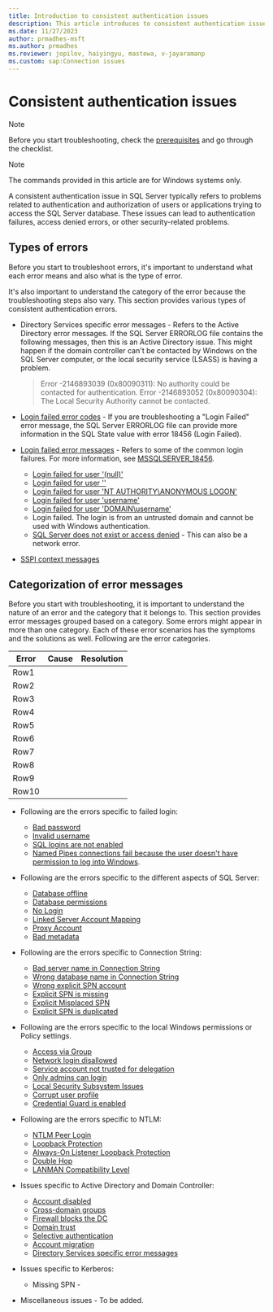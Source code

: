 ```yaml
---
title: Introduction to consistent authentication issues
description: This article introduces to consistent authentication issues, the types of error messages, and workarounds to troubleshoot various problems.
ms.date: 11/27/2023
author: prmadhes-msft
ms.author: prmadhes
ms.reviewer: jopilov, haiyingyu, mastewa, v-jayaramanp
ms.custom: sap:Connection issues
---
```


# Consistent authentication issues

> [!NOTE]
> Before you start troubleshooting, check the [prerequisites](../connect/resolve-connectivity-errors-checklist.md) and go through the checklist.

> [!NOTE]
> The commands provided in this article are for Windows systems only.

A consistent authentication issue in SQL Server typically refers to problems related to authentication and authorization of users or applications trying to access the SQL Server database. These issues can lead to authentication failures, access denied errors, or other security-related problems.

## Types of errors

Before you start to troubleshoot errors, it's important to understand what each error means and also what is the type of error.

It's also important to understand the category of the error because the troubleshooting steps also vary. This section provides various types of consistent authentication errors.

- Directory Services specific error messages - Refers to the Active Directory error messages. If the SQL Server ERRORLOG file contains the following messages, then this is an Active Directory issue. This might happen if the domain controller can't be contacted by Windows on the SQL Server computer, or the local security service (LSASS) is having a problem.

    > Error -2146893039 (0x80090311): No authority could be contacted for authentication.
    > Error -2146893052 (0x80090304): The Local Security Authority cannot be contacted.

- [Login failed error codes](/sql/relational-databases/errors-events/mssqlserver-18456-database-engine-error?view=sql-server-ver16&preserve-view=true#additional-error-information) - If you are troubleshooting a "Login Failed" error message, the SQL Server ERRORLOG file can provide more information in the SQL State value with error 18456 (Login Failed).

- [Login failed error messages](/sql/relational-databases/errors-events/mssqlserver-18456-database-engine-error?view=sql-server-ver16&preserve-view=true) - Refers to some of the common login failures. For more information, see [MSSQLSERVER_18456](/sql/relational-databases/errors-events/mssqlserver-18456-database-engine-error?view=sql-server-ver16&preserve-view=true).
  - [Login failed for user '(null)'](/sql/relational-databases/errors-events/mssqlserver-18456-database-engine-error?view=sql-server-ver16&preserve-view=true#login-failed-for-user-(null))
  - [Login failed for user ''](/sql/relational-databases/errors-events/mssqlserver-18456-database-engine-error)
  - [Login failed for user 'NT AUTHORITY\ANONYMOUS LOGON'](/sql/relational-databases/errors-events/mssqlserver-18456-database-engine-error)
  - [Login failed for user 'username'](/sql/relational-databases/errors-events/mssqlserver-18456-database-engine-error)
  - [Login failed for user 'DOMAIN\username'](/sql/relational-databases/errors-events/mssqlserver-18456-database-engine-error)
  - Login failed. The login is from an untrusted domain and cannot be used with Windows authentication.
  - [SQL Server does not exist or access denied](network-related-or-instance-specific-error-occurred-while-establishing-connection.md) - This can also be a network error.
- [SSPI context messages](/troubleshoot/sql/database-engine/connect/cannot-generate-sspi-context-error?branch=main)

## Categorization of error messages

Before you start with troubleshooting, it is important to understand the nature of an error and the category that it belongs to. This section provides error messages grouped based on a category. Some errors might appear in more than one category. Each of these error scenarios has the symptoms and the solutions as well. Following are the error categories.

|Error  |Cause  |Resolution  |
|---------|---------|---------|
|Row1     |         |         |
|Row2     |         |         |
|Row3     |         |         |
|Row4     |         |         |
|Row5     |         |         |
|Row6     |         |         |
|Row7     |         |         |
|Row8     |         |         |
|Row9     |         |         |
|Row10     |         |         |


- Following are the errors specific to failed login:
  - [Bad password](/sql/relational-databases/errors-events/mssqlserver-18456-database-engine-error)
  - [Invalid username](/sql/relational-databases/errors-events/mssqlserver-18456-database-engine-error)
  - [SQL logins are not enabled](/sql/relational-databases/errors-events/mssqlserver-18456-database-engine-error)
  - [Named Pipes connections fail because the user doesn't have permission to log into Windows](named-pipes-connection-fail-no-windows-permission.md).

- Following are the errors specific to the different aspects of SQL Server:
  - [Database offline](/sql/relational-databases/errors-events/mssqlserver-18456-database-engine-error)
  - [Database permissions](/sql/relational-databases/errors-events/mssqlserver-18456-database-engine-error)
  - [No Login](/sql/relational-databases/errors-events/mssqlserver-18456-database-engine-error)
  - [Linked Server Account Mapping](linked-server-account-mapping-error.md)
  - [Proxy Account](proxy-account-error.md)
  - [Bad metadata](bad-metadata-error.md)

- Following are the errors specific to Connection String:
  - [Bad server name in Connection String](bad-server-name-connection-string-error.md)
  - [Wrong database name in Connection String](wrong-database-name-in-connection-string.md)
  - [Wrong explicit SPN account](wrong-explicit-spn-account-connection-string.md)
  - [Explicit SPN is missing](cannot-generate-sspi-context-error.md)
  - [Explicit Misplaced SPN](cannot-generate-sspi-context-error.md)
  - [Explicit SPN is duplicated](cannot-generate-sspi-context-error.md)

- Following are the errors specific to the local Windows permissions or Policy settings.
  - [Access via Group](access-through-group-windows-permissions.md)
  - [Network login disallowed](network-login-disallowed.md)
  - [Service account not trusted for delegation](service-account-not-trusted-for-delegation.md)
  - [Only admins can login](only-admins-can-login.md)
  - [Local Security Subsystem Issues](local-security-subsystem-issues.md)
  - [Corrupt user profile](corrupt-user-profile.md)
  - [Credential Guard is enabled](/windows/security/identity-protection/credential-guard/considerations-known-issues)

- Following are the errors specific to NTLM:
  - [NTLM Peer Login](/sql/relational-databases/errors-events/mssqlserver-18456-database-engine-error?view=sql-server-ver16)
  - [Loopback Protection](/sql/relational-databases/errors-events/mssqlserver-18456-database-engine-error?view=sql-server-ver16)
  - [Always-On Listener Loopback Protection](/sql/relational-databases/errors-events/mssqlserver-18456-database-engine-error?view=sql-server-ver16)
  - [Double Hop](/sql/relational-databases/errors-events/mssqlserver-18456-database-engine-error?view=sql-server-ver16)
  - [LANMAN Compatibility Level](/sql/relational-databases/errors-events/mssqlserver-18456-database-engine-error?view=sql-server-ver16)

- Issues specific to Active Directory and Domain Controller:
  - [Account disabled](account-disabled-error.md)
  - [Cross-domain groups](cross-domain-groups.md)
  - [Firewall blocks the DC](firewall-blocks-the-dc.md)
  - [Domain trust](domain-trust-error.md)
  - [Selective authentication](selective-authentication.md)
  - [Account migration](account-migration-error.md)
  - [Directory Services specific error messages](directory-services-specific-error-messages.md)

- Issues specific to Kerberos:
  - Missing SPN - 
- Miscellaneous issues - To be added.
